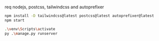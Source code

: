 req nodejs, postcss, tailwindcss and autoprefixer

```sh
npm install -D tailwindcss@latest postcss@latest autoprefixer@latest
npm start
```


```sh
.\venv\Scripts\activate
py .\manage.py runserver
```